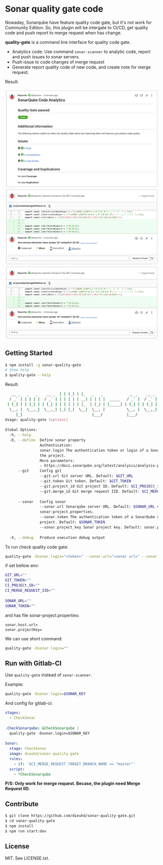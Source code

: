 # Sonar quality gate code

Nowaday, Sonarqube have feature quality code gate, but it's not work for Community Edition. So, this plugin will be intergate to CI/CD, get quality code and push report to merge request when has change.

**quality-gate** is a command line interface for quality code gate.
- Analytics code: Use command `sonar-scanner` to analytic code, report and push issues to sonar servers.
- Push issue to code changes of merge request
- Generate report quality code of new code, and create note for merge request.

Result:

![Gitlab Quality Gate](./images/gitlab_quality_gate.png)

## Getting Started
```bash
$ npm install -g sonar-quality-gate
# Show help
$ quality-gate --help
```

Result:
```bash
   __ _   _   _    __ _  | | (_) | |_   _   _            __ _    __ _  | |_    ___
  / _` | | | | |  / _` | | | | | | __| | | | |  _____   / _` |  / _` | | __|  / _ \
 | (_| | | |_| | | (_| | | | | | | |_  | |_| | |_____| | (_| | | (_| | | |_  |  __/
  \__, |  \__,_|  \__,_| |_| |_|  \__|  \__, |          \__, |  \__,_|  \__|  \___|
     |_|                                |___/           |___/
Usage: quality-gate [options]

Global Options:
  -h, --help                                                                                                   [boolean]
  -D, --define  Define sonar property
                Authentication:
                sonar.login The authentication token or login of a SonarQube user with Execute Analysis permission on
                the project.
                More parameters:
                - https://docs.sonarqube.org/latest/analysis/analysis-parameters/                                [array]
      --git     Config git
                --git.url Git server URL. Default: $GIT_URL
                --git.token Git token. Default: $GIT_TOKEN
                --git.project_id Git project ID. Default: $CI_PROJECt_ID
                --git.merge_id Git merge request IID. Default: $CI_MERGE_REQUEST_IID
                                                                                                           [default: {}]
      --sonar   Config sonar
                --sonar.url Sonarqube server URL. Default: $SONAR_URL or sonar.host.url in file
                sonar-project.properties.
                --sonar.token The authentication token of a SonarQube user with Execute Analysis permission on the
                project. Default: $SONAR_TOKEN
                --sonar.project_key Sonar project key. Default: sonar.projectKey in file sonar-project.properties
                                                                                                           [default: {}]
  -X, --debug   Produce execution debug output                                                [boolean] [default: false]
```

To run check quality code gate:
```bash
quality-gate -Dsonar.login="<token>" --sonar.url="<sonar url>" --sonar.toke="<sonar token>" --git.url="https://gitlab.com" --git.token="xxx" --git.project_id=123 --git.merge_iid=345
```


if set bellow env:
```bash
GIT_URL=""
GIT_TOKEN=""
CI_PROJECt_ID=""
CI_MERGE_REQUEST_IID=""

SONAR_URL=""
SONAR_TOKEN=""
```
and has file sonar-project.properties:
```
sonar.host.url=
sonar.projectKey=
````
We can use short command:
```bash
quality-gate -Dsonar.login=""
```


## Run with Gitlab-CI
Use `quality-gate` instead of `sonar-scanner`.

Example:

``` bash
quality-gate -Dsonar.login=$SONAR_KEY
```
And config for gitlab-ci:

```yaml
stages:
  - CheckSonar

.CheckSonarqube: &CheckSonarqube |
  quality-gate -Dsonar.login=$SONAR_KEY

Sonar:
  stage: CheckSonar
  image: dieuhd/sonar-quality-gate
  rules:
    - if: '$CI_MERGE_REQUEST_TARGET_BRANCH_NAME == "master"'
  script:
    - *CheckSonarqube
```

**P/S: Only work for merge request. Becase, the plugin need Merge Request IID.**

## Contribute

```bash
$ git clone https://github.com/dieuhd/sonar-quality-gate.git
$ cd sonar-quality-gate
$ npm install
$ npm run start:dev
```

## License
MIT. See LICENSE.txt.
